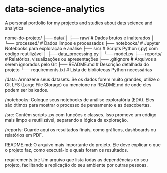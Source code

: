 # data-science-analytics
A personal portfolio for my projects and studies about dats science and analytics

nome-do-projeto/
├── data/
│   ├── raw/                # Dados brutos e inalterados
│   └── processed/          # Dados limpos e processados
├── notebooks/              # Jupyter Notebooks para exploração e análise
├── src/                    # Scripts Python (.py) com código reutilizável
│   ├── data_processing.py
│   └── model.py
├── reports/                # Relatórios, visualizações ou apresentações
├── .gitignore              # Arquivos a serem ignorados pelo Git
├── README.md               # Descrição detalhada do projeto
└── requirements.txt        # Lista de bibliotecas Python necessárias


/data: Armazene seus datasets. Se os dados forem muito grandes, utilize o Git LFS (Large File Storage) ou mencione no README.md de onde eles podem ser baixados.

/notebooks: Coloque seus notebooks de análise exploratória (EDA). Eles são ótimos para mostrar o processo de pensamento e as descobertas.

/src: Contém scripts .py com funções e classes. Isso promove um código mais limpo e reutilizável, separando a lógica da exploração.

/reports: Guarde aqui os resultados finais, como gráficos, dashboards ou relatórios em PDF.

README.md: O arquivo mais importante do projeto. Ele deve explicar o que o projeto faz, como executá-lo e quais foram os resultados.

requirements.txt: Um arquivo que lista todas as dependências do seu projeto, facilitando a replicação do seu ambiente por outras pessoas.